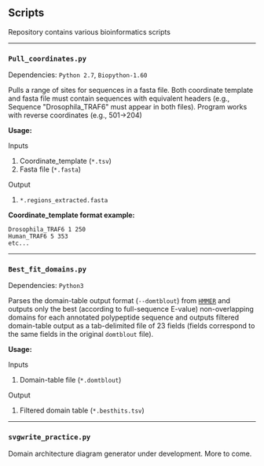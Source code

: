## Scripts
Repository contains various bioinformatics scripts
___

### `Pull_coordinates.py`
Dependencies: `Python 2.7`, `Biopython-1.60`

Pulls a range of sites for sequences in a fasta file. Both coordinate template and fasta file must contain sequences with equivalent headers (e.g., Sequence "Drosophila_TRAF6" must appear in both files).
Program works with reverse coordinates (e.g., 501->204)

**Usage:**

Inputs
1. Coordinate_template (`*.tsv`)
2. Fasta file (`*.fasta`)

Output
1. `*.regions_extracted.fasta`

**Coordinate_template format example:**
```
Drosophila_TRAF6 1 250
Human_TRAF6 5 353
etc...
```
___

### `Best_fit_domains.py`
Dependencies: `Python3`

Parses the domain-table output format (`--domtblout`) from [`HMMER`](http://hmmer.org/) and outputs only the best (according to full-sequence E-value) non-overlapping domains for each annotated polypeptide sequence and outputs filtered domain-table output as a tab-delimited file of 23 fields (fields correspond to the same fields in the original `domtblout` file).

**Usage:**

Inputs
1. Domain-table file (`*.domtblout`)

Output
1. Filtered domain table (`*.besthits.tsv`)

___
### `svgwrite_practice.py`
Domain architecture diagram generator under development.
More to come.
